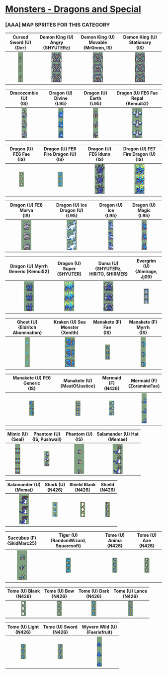# [Monsters - Dragons and Special](../)

### [AAA] MAP SPRITES FOR THIS CATEGORY


|Cursed Sword (U) <br> {Der}|Demon King (U) Angry <br> {SHYUTERz}|Demon King (U) Movable <br> {MrGreen, IS}|Demon King (U) Stationary <br> {IS}|
| :---: | :---: | :---: | :---: |
|<img alt="Cursed Sword (U) {Der}-stand" src="Cursed Sword (U) {Der}-stand.png" />|<img alt="Demon King (U) Angry {SHYUTERz}-stand" src="Demon King (U) Angry {SHYUTERz}-stand.png" />|<img alt="Demon King (U) Movable {MrGreen, IS}-stand" src="Demon King (U) Movable {MrGreen, IS}-stand.png" />|<img alt="Demon King (U) Stationary {IS}-stand" src="Demon King (U) Stationary {IS}-stand.png" />|


|Dracozombie (U) <br> {IS}|Dragon (U) Divine <br> {L95}|Dragon (U) Earth <br> {L95}|Dragon (U) FE6 Fae Repal <br> {Kemui52}|
| :---: | :---: | :---: | :---: |
|<img alt="Dracozombie (U) {IS}-stand" src="Dracozombie (U) {IS}-stand.png" />|<img alt="Dragon (U) Divine {L95}-stand" src="Dragon (U) Divine {L95}-stand.png" />|<img alt="Dragon (U) Earth {L95}-stand" src="Dragon (U) Earth {L95}-stand.png" />|<img alt="Dragon (U) FE6 Fae Repal {Kemui52}-stand" src="Dragon (U) FE6 Fae Repal {Kemui52}-stand.png" />|


|Dragon (U) FE6 Fae <br> {IS}|Dragon (U) FE6 Fire Dragon (U) <br> {IS}|Dragon (U) FE6 Idunn <br> {IS}|Dragon (U) FE7 Fire Dragon (U) <br> {IS}|
| :---: | :---: | :---: | :---: |
|<img alt="Dragon (U) FE6 Fae {IS}-stand" src="Dragon (U) FE6 Fae {IS}-stand.png" />|<img alt="Dragon (U) FE6 Fire Dragon (U) {IS}-stand" src="Dragon (U) FE6 Fire Dragon (U) {IS}-stand.png" />|<img alt="Dragon (U) FE6 Idunn {IS}-stand" src="Dragon (U) FE6 Idunn {IS}-stand.png" />|<img alt="Dragon (U) FE7 Fire Dragon (U) {IS}-stand" src="Dragon (U) FE7 Fire Dragon (U) {IS}-stand.png" />|


|Dragon (U) FE8 Morva <br> {IS}|Dragon (U) Ice Dragon (U) <br> {L95}|Dragon (U) Ice <br> {L95}|Dragon (U) Magic <br> {L95}|
| :---: | :---: | :---: | :---: |
|<img alt="Dragon (U) FE8 Morva {IS}-stand" src="Dragon (U) FE8 Morva {IS}-stand.png" />|<img alt="Dragon (U) Ice Dragon (U) {L95}-stand" src="Dragon (U) Ice Dragon (U) {L95}-stand.png" />|<img alt="Dragon (U) Ice {L95}-stand" src="Dragon (U) Ice {L95}-stand.png" />|<img alt="Dragon (U) Magic {L95}-stand" src="Dragon (U) Magic {L95}-stand.png" />|


|Dragon (U) Myrrh Generic [Kemui52] <br> |Dragon (U) Super <br> {SHYUTER}|Duma (U) <br> {SHYUTERz, HIRITO, SHIRMER}|Evergrim (U) <br> {Almirage, Jj09}|
| :---: | :---: | :---: | :---: |
|<img alt="Dragon (U) Myrrh Generic [Kemui52]-stand" src="Dragon (U) Myrrh Generic [Kemui52]-stand.png" />|<img alt="Dragon (U) Super {SHYUTER}-stand" src="Dragon (U) Super {SHYUTER}-stand.png" />|<img alt="Duma (U) {SHYUTERz, HIRITO, SHIRMER}-stand" src="Duma (U) {SHYUTERz, HIRITO, SHIRMER}-stand.png" />|<img alt="Evergrim (U) {Almirage, Jj09}-stand" src="Evergrim (U) {Almirage, Jj09}-stand.png" />|


|Ghost (U) <br> {Eldritch Abomination}|Kraken (U) Sea Monster <br> {Xenith}|Manakete (F) Fae <br> {IS}|Manakete (F) Myrrh <br> {IS}|
| :---: | :---: | :---: | :---: |
|<img alt="Ghost (U) {Eldritch Abomination}-stand" src="Ghost (U) {Eldritch Abomination}-stand.png" />|<img alt="Kraken (U) Sea Monster {Xenith}-stand" src="Kraken (U) Sea Monster {Xenith}-stand.png" />|<img alt="Manakete (F) Fae {IS}-stand" src="Manakete (F) Fae {IS}-stand.png" />|<img alt="Manakete (F) Myrrh {IS}-stand" src="Manakete (F) Myrrh {IS}-stand.png" />|


|Manakete (U) FE6 Generic <br> {IS}|Manakete (U) <br> {MeatOfJustice}|Mermaid (F) <br> {N426}|Mermaid (F)  <br> {ZoramineFae}|
| :---: | :---: | :---: | :---: |
|<img alt="Manakete (U) FE6 Generic {IS}-stand" src="Manakete (U) FE6 Generic {IS}-stand.png" />|<img alt="Manakete (U) {MeatOfJustice}-stand" src="Manakete (U) {MeatOfJustice}-stand.png" />|<img alt="Mermaid (F) {N426}-stand" src="Mermaid (F) {N426}-stand.png" />|<img alt="Mermaid (F) {ZoramineFae} -stand" src="Mermaid (F) {ZoramineFae} -stand.png" />|


|Mimic (U) <br> {Seal}|Phantom (U) <br> {IS, Pushwall}|Phantom (U) <br> {IS}|Salamander (U) Hat <br> {Memae}|
| :---: | :---: | :---: | :---: |
|<img alt="Mimic (U) {Seal}-stand" src="Mimic (U) {Seal}-stand.png" />|<img alt="Phantom (U) {IS, Pushwall}-stand" src="Phantom (U) {IS, Pushwall}-stand.png" />|<img alt="Phantom (U) {IS}-stand" src="Phantom (U) {IS}-stand.png" />|<img alt="Salamander (U) Hat {Memae}-stand" src="Salamander (U) Hat {Memae}-stand.png" />|


|Salamander (U) <br> {Memai}|Shark (U) <br> {N426}|Shield Blank <br> {N426}|Shield <br> {N426}|
| :---: | :---: | :---: | :---: |
|<img alt="Salamander (U) {Memai}-stand" src="Salamander (U) {Memai}-stand.png" />|<img alt="Shark (U) {N426}-stand" src="Shark (U) {N426}-stand.png" />|<img alt="Shield Blank {N426}-stand" src="Shield Blank {N426}-stand.png" />|<img alt="Shield {N426}-stand" src="Shield {N426}-stand.png" />|


|Succubus (F) <br> {SkidMarc25}|Tiger (U) <br> {RandomWizard, Squaresoft}|Tome (U) Anima <br> {N426}|Tome (U) Axe <br> {N426}|
| :---: | :---: | :---: | :---: |
|<img alt="Succubus (F) {SkidMarc25}-stand" src="Succubus (F) {SkidMarc25}-stand.png" />|<img alt="Tiger (U) {RandomWizard, Squaresoft}-stand" src="Tiger (U) {RandomWizard, Squaresoft}-stand.png" />|<img alt="Tome (U) Anima {N426}-stand" src="Tome (U) Anima {N426}-stand.png" />|<img alt="Tome (U) Axe {N426}-stand" src="Tome (U) Axe {N426}-stand.png" />|


|Tome (U) Blank <br> {N426}|Tome (U) Bow <br> {N426}|Tome (U) Dark <br> {N426}|Tome (U) Lance <br> {N426}|
| :---: | :---: | :---: | :---: |
|<img alt="Tome (U) Blank {N426}-stand" src="Tome (U) Blank {N426}-stand.png" />|<img alt="Tome (U) Bow {N426}-stand" src="Tome (U) Bow {N426}-stand.png" />|<img alt="Tome (U) Dark {N426}-stand" src="Tome (U) Dark {N426}-stand.png" />|<img alt="Tome (U) Lance {N426}-stand" src="Tome (U) Lance {N426}-stand.png" />|


|Tome (U) Light <br> {N426}|Tome (U) Sword <br> {N426}|Wyvern Wild (U) <br> {Faeriefruit}|
| :---: | :---: | :---: |
|<img alt="Tome (U) Light {N426}-stand" src="Tome (U) Light {N426}-stand.png" />|<img alt="Tome (U) Sword {N426}-stand" src="Tome (U) Sword {N426}-stand.png" />|<img alt="Wyvern Wild (U) {Faeriefruit}-stand" src="Wyvern Wild (U) {Faeriefruit}-stand.png" />|


